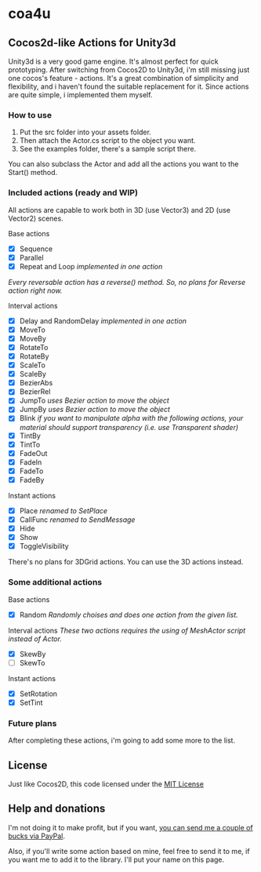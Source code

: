 coa4u
=====
## Cocos2d-like Actions for Unity3d

Unity3d is a very good game engine. It's almost perfect for quick prototyping.
After switching from Cocos2D to Unity3d, i'm still missing just one cocos's feature - actions.
It's a great combination of simplicity and flexibility, and i haven't found the suitable replacement for it.
Since actions are quite simple, i implemented them myself.

### How to use

1. Put the src folder into your assets folder.
2. Then attach the Actor.cs script to the object you want.
3. See the examples folder, there's a sample script there.

You can also subclass the Actor and add all the actions you want to the Start() method.

### Included actions (ready and WIP) 
All actions are capable to work both in 3D (use Vector3) and 2D (use Vector2) scenes.

Base actions
- [x]  Sequence
- [x]  Parallel
- [x]  Repeat and Loop *implemented in one action*

*Every reversable action has a reverse() method. So, no plans for Reverse action right now.*

Interval actions
- [x]  Delay and RandomDelay *implemented in one action*
- [x]  MoveTo
- [x]  MoveBy
- [x]  RotateTo
- [x]  RotateBy
- [x]  ScaleTo
- [x]  ScaleBy
- [x]  BezierAbs
- [x]  BezierRel
- [x]  JumpTo *uses Bezier action to move the object*
- [x]  JumpBy *uses Bezier action to move the object*
- [x]  Blink
*if you want to manipulate alpha with the following actions, your material should support transparency (i.e. use Transparent shader)*
- [x]  TintBy 
- [x]  TintTo
- [x]  FadeOut
- [x]  FadeIn
- [x]  FadeTo
- [x]  FadeBy

Instant actions
- [x]  Place *renamed to SetPlace*
- [x]  CallFunc *renamed to SendMessage*
- [x]  Hide
- [x]  Show
- [x]  ToggleVisibility

There's no plans for 3DGrid actions. You can use the 3D actions instead.

### Some additional actions
Base actions
- [x] Random *Randomly choises and does one action from the given list.*

Interval actions
*These two actions requires the using of MeshActor script instead of Actor.*
- [x]  SkewBy
- [ ]  SkewTo

Instant actions
- [x] SetRotation
- [x] SetTint

### Future plans
After completing these actions, i'm going to add some more to the list.

## License
Just like Cocos2D, this code licensed under the [MIT License](http://en.wikipedia.org/wiki/MIT_License)

## Help and donations
I'm not doing it to make profit, but if you want, [you can send me a couple of bucks via PayPal](https://www.paypal.com/cgi-bin/webscr?cmd=_s-xclick&hosted_button_id=Z64675TKXFRFU).

Also, if you'll write some action based on mine, feel free to send it to me, if you want me to add it to the library. I'll put your name on this page.
